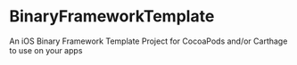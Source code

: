 # BinaryFrameworkTemplate
An iOS Binary Framework Template Project for CocoaPods and/or Carthage to use on your apps
